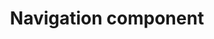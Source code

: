 ---
layout: default
title: Navigation component
grand_parent: App architecture
nav_order: 4
parent: App navigation
has_children: true
---